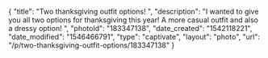 {
    "title": "Two thanksgiving outfit options! ",
    "description": "I wanted to give you all two options for thanksgiving this year! A more casual outfit and also a dressy option! ",
    "photoId": "183347138",
    "date_created": "1542118221",
    "date_modified": "1546466791",
    "type": "captivate",
    "layout": "photo",
    "url": "\/p\/two-thanksgiving-outfit-options\/183347138"
}